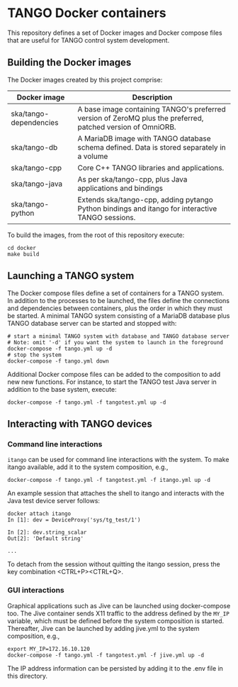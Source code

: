 # TANGO Docker containers

This repository defines a set of Docker images and Docker compose files that 
are useful for TANGO control system development. 

## Building the Docker images
The Docker images created by this project comprise:

Docker image           | Description
-----------------------|------------
ska/tango-dependencies | A base image containing TANGO's preferred version of ZeroMQ plus the preferred, patched version of OmniORB.
ska/tango-db           | A MariaDB image with TANGO database schema defined. Data is stored separately in a volume 
ska/tango-cpp          | Core C++ TANGO libraries and applications.
ska/tango-java         | As per ska/tango-cpp, plus Java applications and bindings    
ska/tango-python       | Extends ska/tango-cpp, adding pytango Python bindings and itango for interactive TANGO sessions.

To build the images, from the root of this repository execute:

    cd docker
    make build
    
## Launching a TANGO system
The Docker compose files define a set of containers for a TANGO system. In 
addition to the processes to be launched, the files define the connections and 
dependencies between containers, plus the order in which they must be started. 
A minimal TANGO system consisting of a MariaDB database plus TANGO database 
server can be started and stopped with:

    # start a minimal TANGO system with database and TANGO database server
    # Note: omit '-d' if you want the system to launch in the foreground
    docker-compose -f tango.yml up -d
    # stop the system
    docker-compose -f tango.yml down
    
Additional Docker compose files can be added to the composition to add new
new functions. For instance, to start the TANGO test Java server in addition
to the base system, execute:

    docker-compose -f tango.yml -f tangotest.yml up -d  
     

## Interacting with TANGO devices

### Command line interactions
``itango`` can be used for command line interactions with the system. To make
itango available, add it to the system composition, e.g.,

    docker-compose -f tango.yml -f tangotest.yml -f itango.yml up -d
    
An example session that attaches the shell to itango and interacts with the 
Java test device server follows:

    docker attach itango
    In [1]: dev = DeviceProxy('sys/tg_test/1')

    In [2]: dev.string_scalar
    Out[2]: 'Default string'

    ...
    
To detach from the session without quitting the itango session, press the key
combination <CTRL+P><CTRL+Q>.   
    
    
### GUI interactions    
Graphical applications such as Jive can be launched using docker-compose too. 
The Jive container sends X11 traffic to the address defined by the ``MY_IP``
variable, which must be defined before the system composition is started.
Thereafter, Jive can be launched by adding jive.yml to the system composition,
e.g.,

    export MY_IP=172.16.10.120
    docker-compose -f tango.yml -f tangotest.yml -f jive.yml up -d

The IP address information can be persisted by adding it to the .env file in 
this directory.
